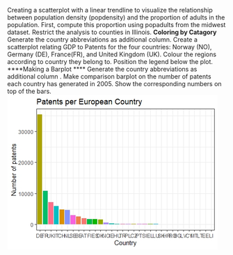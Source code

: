 Creating a scatterplot with a linear trendline to visualize the relationship between population density (popdensity) and the proportion of adults in the population. First, compute this proportion using popadults from the midwest dataset. Restrict the analysis to counties in Illinois.
**Coloring by Catagory**
Generate the country abbreviations as additional column. Create a scatterplot relating GDP to Patents for the four countries: Norway (NO), Germany (DE), France(FR), and United Kingdom (UK). Colour the regions according to country they belong to. Position the legend below the plot. 
****Making a Barplot ****
Generate the country abbreviations as additional column . Make comparison barplot on the number of patents each country has generated in 2005. Show the corresponding numbers on top of the bars.
![image alt](https://github.com/Antik1994/Creating-a-Scatterplot-in-R/blob/d26d21cc1edc6ff7c938b3f41159148b0e5299ff/Making%20a%20Bar%20plot.jpeg)
